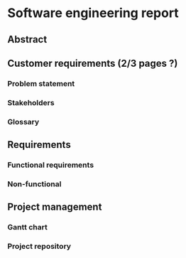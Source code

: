 # Software engineering report

## Abstract

## Customer requirements (2/3 pages ?)

### Problem statement

### Stakeholders

### Glossary 

## Requirements

### Functional requirements

### Non-functional

## Project management

### Gantt chart

### Project repository


